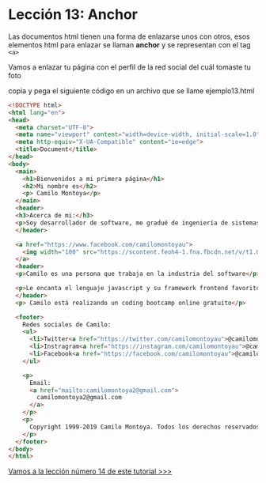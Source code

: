 # Lección 13: Anchor 


Las documentos html tienen una forma de enlazarse unos con otros, esos elementos html para enlazar se llaman **anchor** y se representan con el tag `<a>`

Vamos a enlazar tu página con el perfil de la red social del cuál tomaste tu foto

copia y pega el siguiente código en un archivo que se llame ejemplo13.html

```html
<!DOCTYPE html>
<html lang="en">
<head>
  <meta charset="UTF-8">
  <meta name="viewport" content="width=device-width, initial-scale=1.0">
  <meta http-equiv="X-UA-Compatible" content="ie=edge">
  <title>Document</title>
</head>
<body>
  <main>
    <h1>Bienvenidos a mi primera página</h1>
    <h2>Mi nombre es</h2>
    <p> Camilo Montoya</p>
  </main>
  <header>
  <h3>Acerca de mi:</h3>
  <p>Soy desarrollador de software, me gradué de ingeniería de sistemas hace algunos años, llevo trabajando como desarrollador desde el 2006, pero la primera vez que hice código, fue en 1999 cuando estaba en octavo grado, es decir hace 20 años que programo</p>
  </header>

  <a href="https://www.facebook.com/camilomontoyau">
    <img width="100" src="https://scontent.feoh4-1.fna.fbcdn.net/v/t1.0-9/58599145_826727507691617_8858138235730132992_n.jpg?_nc_cat=105&_nc_ohc=bqQiPFMFa_EAQkX4b5OvM6f_brs0hRhdmLorXD1cVWLbdUB1VB-XEpMOQ&_nc_ht=scontent.feoh4-1.fna&oh=1c3f09ec0c524d21acc26c24e13fa359&oe=5E7C0F0F" />
  </a>
  <header>
  <p>Camilo es una persona que trabaja en la industria del software</p>

  <p>Le encanta el lenguaje javascript y su framework frontend favorito es vueJS</p>
  </header>
  <p> Camilo está realizando un coding bootcamp online gratuito</p>

  <footer>
    Redes sociales de Camilo:
    <ul>
      <li>Twitter<a href="https://twitter.com/camilomontoyau">@camilomontoyau</a></li>
      <li>Instragram<a href="https://instagram.com/camilomontoyau">@camilomontoyau</a></li>
      <li>Facebook<a href="https://facebook.com/camilomontoyau">@camilomontoyau</a></li>
    </ul>

    <p>
      Email:
      <a href="mailto:camilomontoya2@gmail.com">
        camilomontoya2@gmail.com
      </a>
    </p>
    <p>
      Copyright 1999-2019 Camilo Montoya. Todos los derechos reservados.
    </p>
  </footer>
</body>
</html>
```

[Vamos a la lección número 14 de este tutorial >>>](leccion14.md)